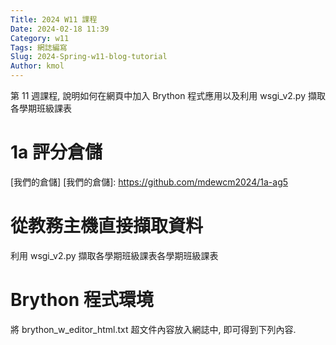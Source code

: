 ```yaml
---
Title: 2024 W11 課程
Date: 2024-02-18 11:39
Category: w11
Tags: 網誌編寫
Slug: 2024-Spring-w11-blog-tutorial
Author: kmol
---
```


第 11 週課程, 說明如何在網頁中加入 Brython 程式應用以及利用 wsgi_v2.py 擷取各學期班級課表

<!-- PELICAN_END_SUMMARY -->

# 1a 評分倉儲
[我們的倉儲]
[我們的倉儲]: https://github.com/mdewcm2024/1a-ag5

# 從教務主機直接擷取資料
利用 wsgi_v2.py 擷取各學期班級課表各學期班級課表

# Brython 程式環境
將 brython_w_editor_html.txt 超文件內容放入網誌中, 即可得到下列內容.